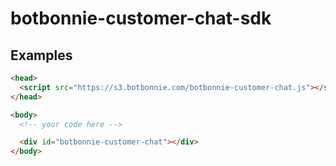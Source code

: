 # botbonnie-customer-chat-sdk

## Examples

```html
<head>
  <script src="https://s3.botbonnie.com/botbonnie-customer-chat.js"></script>
</head>

<body>
  <!-- your code here -->

  <div id="botbonnie-customer-chat"></div>
</body>
```
